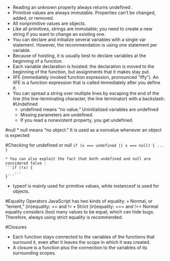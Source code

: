 * Reading an unknown property always returns undefined .
* Primitive values are always immutable. Properties can’t be changed, added, or removed.
* All nonprimitive values are objects.
* Like all primitives, strings are immutable; you need to create a new string if you want to change an existing one.
* You can declare and initialize several variables with a single var statement. However, the recommendation is using one statement per variable.
* Because of hoisting, it is usually best to declare variables at the beginning of a function.
* Each variable declaration is hoisted: the declaration is moved to the beginning of the function, but assignments that it makes stay put.
* IIFE (immediately invoked function expression, pronounced “iffy”). An IIFE is a function expression that is called immediately after you define it.
* You can spread a string over multiple lines by escaping the end of the line (the line-terminating character, the line terminator) with a backslash:
#Undefined
	* undefined means “no value.” Uninitialized variables are undefined
	* Missing parameters are undefined.
	* If you read a nonexistent property, you get undefined.

#null
	* null means “no object.” It is used as a nonvalue whenever an object is expected

#Checking for undefined or null
	```if (x === undefined || x === null) {
		...
	}```

	* You can also exploit the fact that both undefined and null are considered false :
	```if (!x) {
		...
	}```

* typeof is mainly used for primitive values, while instanceof is used for objects.

#Equality Operators
JavaScript has two kinds of equality:
• Normal, or “lenient,” (in)equality: == and !=
• Strict (in)equality: === and !==
Normal equality considers (too) many values to be equal, which can hide bugs. Therefore, always using strict equality is recommended.

#Closures
* Each function stays connected to the variables of the functions that surround it, even after it leaves the scope in which it was created.
* A closure is a function plus the connection to the variables of its surrounding scopes.


